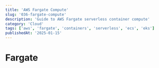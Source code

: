 ```yaml
---
title: 'AWS Fargate Compute'
slug: '036-fargate-compute'
description: 'Guide to AWS Fargate serverless container compute'
category: 'Cloud'
tags: ['aws', 'fargate', 'containers', 'serverless', 'ecs', 'eks']
publishedAt: '2025-01-15'
---
```


# Fargate
